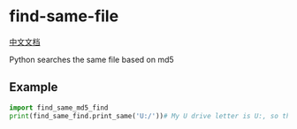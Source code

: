 # find-same-file
[中文文档](https://www.yt-blog.top/58785)

Python searches the same file based on md5
## Example
```py
import find_same_md5_find
print(find_same_find.print_same('U:/'))# My U drive letter is U:, so the location is U:/
```
